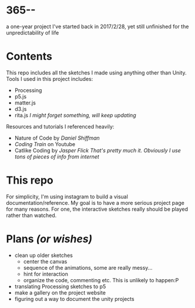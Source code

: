 # 365--
a one-year project I've started back in 2017/2/28, yet still unfinished for the unpredictability of life

# Contents
This repo includes all the sketches I made using anything other than Unity.
Tools I used in this project includes:
- Processing
- p5.js
- matter.js
- d3.js
- rita.js
*I might forget something, will keep updating*

Resources and tutorials I referenced heavily:
- Nature of Code by *Daniel Shiffman*
- *Coding Train* on Youtube
- Catlike Coding by *Jasper Flick*
*That's pretty much it. Obviously I use tons of pieces of info from internet*

# This repo
For simplicity, I'm using instagram to build a visual documentation/reference.
My goal is to have a more serious project page for many reasons.
For one, the interactive sketches really should be played rather than watched.

# Plans *(or wishes)*
- clean up older sketches
  * center the canvas
  * sequence of the animations, some are really messy...
  * hint for interaction
  * organize the code, commenting etc. This is unlikely to happen:P
- translating Processing sketches to p5
- make a gallery on the project website
- figuring out a way to document the unity projects
